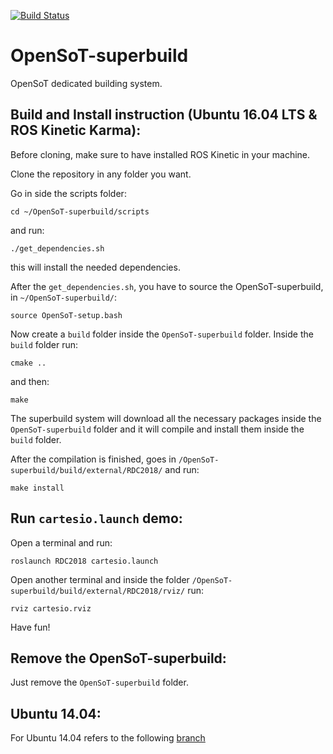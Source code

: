 [![Build Status](https://travis-ci.org/EnricoMingo/OpenSoT-superbuild.svg?branch=16.04)](https://travis-ci.org/EnricoMingo/OpenSoT-superbuild)

OpenSoT-superbuild
=====================

OpenSoT dedicated building system.

Build and Install instruction (Ubuntu 16.04 LTS & ROS Kinetic Karma):
--------------------------------------------------------------------
Before cloning, make sure to have installed ROS Kinetic in your machine.

Clone the repository in any folder you want.

Go in side the scripts folder:

```cd ~/OpenSoT-superbuild/scripts```

and run:

```./get_dependencies.sh```

this will install the needed dependencies.

After the ```get_dependencies.sh```, you have to source the OpenSoT-superbuild, in ```~/OpenSoT-superbuild/```:

```source OpenSoT-setup.bash```

Now create a ```build``` folder inside the ```OpenSoT-superbuild``` folder. Inside the ```build``` folder run:

```cmake ..```

and then:

```make```

The superbuild system will download all the necessary packages inside the  ```OpenSoT-superbuild``` folder and it will compile and install them inside the ```build``` folder.


After the compilation is finished, goes in ```/OpenSoT-superbuild/build/external/RDC2018/``` and run:

```make install```

Run ```cartesio.launch``` demo:
-------------------------------
Open a terminal and run:

```roslaunch RDC2018 cartesio.launch```

Open another terminal and inside the folder ```/OpenSoT-superbuild/build/external/RDC2018/rviz/``` run:

```rviz cartesio.rviz```

Have fun!

Remove the  OpenSoT-superbuild:
-------------------------------
Just remove the ```OpenSoT-superbuild``` folder.

Ubuntu 14.04:
------------
For Ubuntu 14.04 refers to the following [branch](https://github.com/EnricoMingo/OpenSoT-superbuild/tree/14.04)

